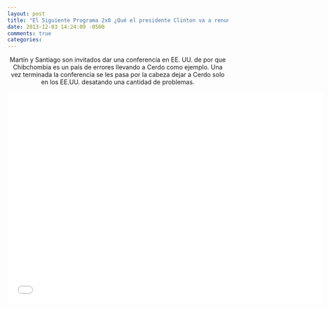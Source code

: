 ```yaml
---
layout: post
title: "El Siguiente Programa 2x8 ¿Qué el presidente Clinton va a renunciar? ¡mamola! Parte 1"
date: 2013-12-03 14:24:09 -0500
comments: true
categories: 
---
```

<div align="center">
Martín y Santiago son invitados dar una conferencia en EE. UU. de por que Chibchombia es un país de errores llevando a Cerdo como ejemplo. Una vez terminada la conferencia se les pasa por la cabeza dejar a Cerdo solo en los EE.UU. desatando una cantidad de problemas.
<br></br>
<iframe width="720" height="480" src="//www.youtube.com/embed/s-HV1u2tzpk" frameborder="0" allowfullscreen></iframe>
</div>

